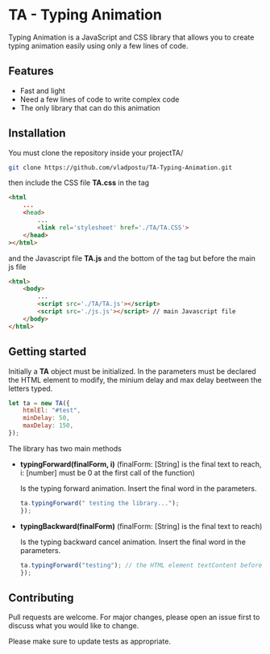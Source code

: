 

# TA - Typing Animation

Typing Animation is a JavaScript and CSS library that allows you to create typing animation easily using only a few lines of code.

## Features

- Fast and light
- Need a few lines of code to write complex code
- The only library that can do this animation

## Installation 

You must clone the repository inside your projectTA/

```bash
git clone https://github.com/vladpostu/TA-Typing-Animation.git 
```
then include the CSS file **TA.css** in the <head> tag

```html
<html
    ...
    <head>
        ... 
        <link rel='stylesheet' href='./TA/TA.CSS'>
    </head>
></html>
```
and the Javascript file **TA.js** and the bottom of the <body> tag but before the main js file

```html
<html>
    <body>
        ...
        <script src='./TA/TA.js'></script>
        <script src='./js.js'></script> // main Javascript file
    </body>
</html>
```

## Getting started

Initially a **TA** object must be initialized. In the parameters must be declared the HTML element to modify, the minium delay and max delay beetween the letters typed.

```js
let ta = new TA({
    htmlEl: "#test",
    minDelay: 50,
    maxDelay: 150,
});
```

The library has two main methods

- **typingForward(finalForm, i)** (finalForm: [String] is the final text to reach, i: [number] must be 0 at the first call of the function)

    Is the typing forward animation. Insert the final word in the parameters.

    ```js
    ta.typingForward(" testing the library...");
    });
    ```

- **typingBackward(finalForm)** (finalForm: [String] is the final text to reach)

    Is the typing backward cancel animation. Insert the final word in the parameters.

    ```js
    ta.typingForward("testing"); // the HTML element textContent before the function was "testing the library..."
    });
    ```

## Contributing
Pull requests are welcome. For major changes, please open an issue first to discuss what you would like to change.

Please make sure to update tests as appropriate.